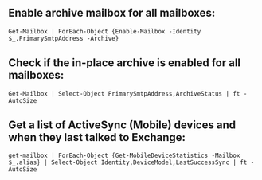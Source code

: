 ## Enable archive mailbox for all mailboxes:
`Get-Mailbox | ForEach-Object {Enable-Mailbox -Identity $_.PrimarySmtpAddress -Archive}`

## Check if the in-place archive is enabled for all mailboxes:
`Get-Mailbox | Select-Object PrimarySmtpAddress,ArchiveStatus | ft -AutoSize`

## Get a list of ActiveSync (Mobile) devices and when they last talked to Exchange:
`get-mailbox | ForEach-Object {Get-MobileDeviceStatistics -Mailbox $_.alias} | Select-Object Identity,DeviceModel,LastSuccessSync | ft -AutoSize`
